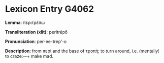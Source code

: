 # Lexicon Entry G4062

**Lemma**: περιτρέπω

**Transliteration (xlit)**: peritrépō

**Pronunciation**: per-ee-trep'-o

**Description**:
from περί and the base of τροπή; to turn around, i.e. (mentally) to craze:--+ make mad.

